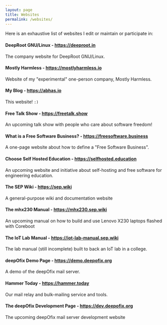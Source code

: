 ```yaml
---
layout: page
title: Websites
permalink: /websites/
---
```


Here is an exhaustive list of websites I edit or maintain or participate in:

#### DeepRoot GNU/Linux - <https://deeproot.in>

The company website for DeepRoot GNU/Linux.

#### Mostly Harmless - <https://mostlyharmless.io>

Website of my "experimental" one-person company, Mostly Harmless.

#### My Blog - <https://abhas.io>

This website! `:)`

#### Free Talk Show - <https://freetalk.show>

An upcoming talk show with people who care about software freedom!

#### What is a Free Software Business? - <https://freesoftware.business>

A one-page website about how to define a "Free Software Business".

#### Choose Self Hosted Education - <https://selfhosted.education>
  
An upcoming website and initiative about self-hosting and free software for
engineering education.

#### The SEP Wiki - <https://sep.wiki>

A general-purpose wiki and documentation website

#### The mhx230 Manual - <https://mhx230.sep.wiki>

An upcoming manual on how to build and use Lenovo X230 laptops flashed with
Coreboot

#### The IoT Lab Manual - <https://iot-lab-manual.sep.wiki>

The lab manual (still incomplete) built to back an IoT lab in a college.

#### deepOfix Demo Page - <https://demo.deepofix.org>
    
A demo of the deepOfix mail server.

#### Hammer Today - <https://hammer.today>

Our mail relay and bulk-mailing service and tools.

#### The deepOfix Development Page - <https://dev.deepofix.org>

The upcoming deepOfix mail server development website

